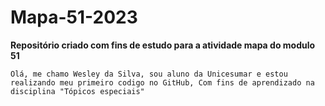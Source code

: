 # **Mapa-51-2023**
**Repositório criado com fins de estudo para a atividade mapa do modulo 51**

`Olá, me chamo Wesley da Silva, sou aluno da Unicesumar e estou realizando meu primeiro codigo no GitHub,
Com fins de aprendizado na disciplina "Tópicos especiais" `
